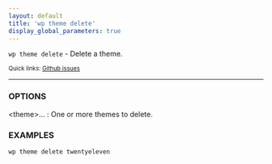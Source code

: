 ```yaml
---
layout: default
title: 'wp theme delete'
display_global_parameters: true
---
```


`wp theme delete` - Delete a theme.

<small>Quick links: <a href="https://github.com/wp-cli/wp-cli/issues?q=is%3Aopen+label%3Acommand%3Adelete+sort%3Aupdated-desc">Github issues</a></small>

<hr />

### OPTIONS

&lt;theme&gt;...
: One or more themes to delete.

### EXAMPLES

    wp theme delete twentyeleven



